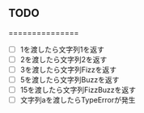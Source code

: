 ## TODO
===============

- [ ] 1を渡したら文字列1を返す
- [ ] 2を渡したら文字列2を返す
- [ ] 3を渡したら文字列Fizzを返す
- [ ] 5を渡したら文字列Buzzを返す
- [ ] 15を渡したら文字列FizzBuzzを返す
- [ ] 文字列aを渡したらTypeErrorが発生